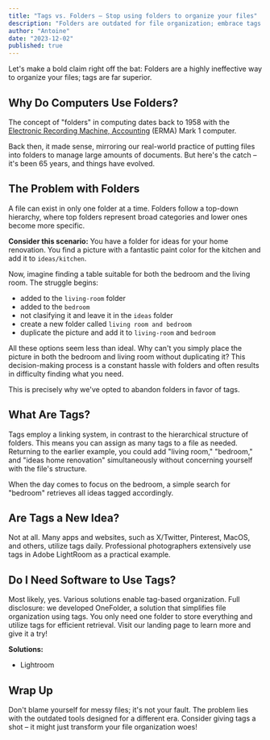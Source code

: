 ```yaml
---
title: "Tags vs. Folders – Stop using folders to organize your files"
description: "Folders are outdated for file organization; embrace tags to efficiently manage and retrieve your files without the hassle of rigid hierarchies."
author: "Antoine"
date: "2023-12-02"
published: true
---
```


<script>
  import ArticleImage from '$lib/components/ArticleImage.svelte'
</script>

Let's make a bold claim right off the bat: Folders are a highly ineffective way to organize your files; tags are far superior.

## Why Do Computers Use Folders?

The concept of "folders" in computing dates back to 1958 with the [Electronic Recording Machine, Accounting](https://en.wikipedia.org/wiki/Electronic_Recording_Machine,_Accounting "Electronic Recording Machine, Accounting") (ERMA) Mark 1 computer.

Back then, it made sense, mirroring our real-world practice of putting files into folders to manage large amounts of documents. But here's the catch – it's been 65 years, and things have evolved.

<ArticleImage rotation={1} caption="ERMA Machine 1958" src="/blog/tag-vs-folder/ERMA.webp" alt="folder structure with ideas for home renovation" extraClasses="rotate-5"/>

## The Problem with Folders

A file can exist in only one folder at a time. Folders follow a top-down hierarchy, where top folders represent broad categories and lower ones become more specific.

**Consider this scenario:** You have a folder for ideas for your home renovation. You find a picture with a fantastic paint color for the kitchen and add it to `ideas/kitchen`.

<ArticleImage rotation={-2} caption='home renovation folder' src="/blog/tag-vs-folder/file-structure.webp" alt="folder structure with ideas for home renovation" />

Now, imagine finding a table suitable for both the bedroom and the living room. The struggle begins:

- added to the `living-room` folder
- added to the `bedroom`
- not clasifying it and leave it in the `ideas` folder
- create a new folder called `living room and bedroom`
- duplicate the picture and add it to `living-room` and `bedroom`

All these options seem less than ideal. Why can't you simply place the picture in both the bedroom and living room without duplicating it? This decision-making process is a constant hassle with folders and often results in difficulty finding what you need.

This is precisely why we've opted to abandon folders in favor of tags.

## What Are Tags?

Tags employ a linking system, in contrast to the hierarchical structure of folders. This means you can assign as many tags to a file as needed. Returning to the earlier example, you could add "living room," "bedroom," and "ideas home renovation" simultaneously without concerning yourself with the file's structure.

When the day comes to focus on the bedroom, a simple search for "bedroom" retrieves all ideas tagged accordingly.

## Are Tags a New Idea?

Not at all. Many apps and websites, such as X/Twitter, Pinterest, MacOS, and others, utilize tags daily. Professional photographers extensively use tags in Adobe LightRoom as a practical example.

## Do I Need Software to Use Tags?

Most likely, yes. Various solutions enable tag-based organization. Full disclosure: we developed OneFolder, a solution that simplifies file organization using tags. You only need one folder to store everything and utilize tags for efficient retrieval. Visit our landing page to learn more and give it a try!

**Solutions:**

- Lightroom

## Wrap Up

Don't blame yourself for messy files; it's not your fault. The problem lies with the outdated tools designed for a different era. Consider giving tags a shot – it might just transform your file organization woes!

